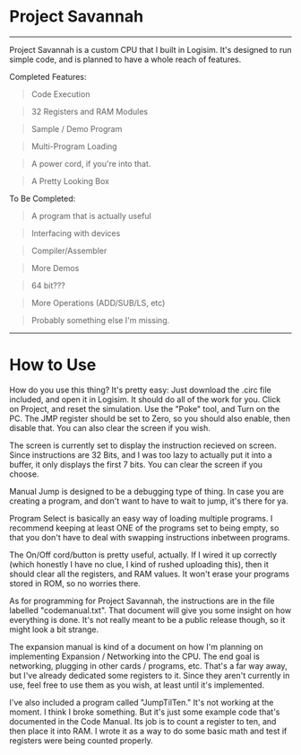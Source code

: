 # Project Savannah
__________________

Project Savannah is a custom CPU that I built in Logisim. It's designed to run simple code, and is planned to have a whole reach of features.

Completed Features:

> Code Execution

> 32 Registers and RAM Modules

> Sample / Demo Program

> Multi-Program Loading 

> A power cord, if you're into that.

> A Pretty Looking Box

To Be Completed:

> A program that is actually useful

> Interfacing with devices 

> Compiler/Assembler

> More Demos

> 64 bit???

> More Operations (ADD/SUB/LS, etc)

> Probably something else I'm missing.

_____________________________
# How to Use

How do you use this thing? It's pretty easy: Just download the .circ file included, and open it in Logisim. It should do all of the work for you. Click on Project, and reset the simulation. Use the "Poke" tool, and Turn on the PC. The JMP register should be set to Zero, so you should also enable, then disable that. You can also clear the screen if you wish.

The screen is currently set to display the instruction recieved on screen. Since instructions are 32 Bits, and I was too lazy to actually put it into a buffer, it only displays the first 7 bits. You can clear the screen if you choose. 

Manual Jump is designed to be a debugging type of thing. In case you are creating a program, and don't want to have to wait to jump, it's there for ya.

Program Select is basically an easy way of loading multiple programs. I recommend keeping at least ONE of the programs set to being empty, so that you don't have to deal with swapping instructions inbetween programs. 

The On/Off cord/button is pretty useful, actually. If I wired it up correctly (which honestly I have no clue, I kind of rushed uploading this), then it should clear all the registers, and RAM values. It won't erase your programs stored in ROM, so no worries there. 

As for programming for Project Savannah, the instructions are in the file labelled "codemanual.txt". That document will give you some insight on how everything is done. It's not really meant to be a public release though, so it might look a bit strange.

The expansion manual is kind of a document on how I'm planning on implementing Expansion / Networking into the CPU. The end goal is networking, plugging in other cards / programs, etc. That's a far way away, but I've already dedicated some registers to it. Since they aren't currently in use, feel free to use them as you wish, at least until it's implemented.

I've also included a program called "JumpTilTen." It's not working at the moment. I think I broke something. But it's just some example code that's documented in the Code Manual. Its job is to count a register to ten, and then place it into RAM. I wrote it as a way to do some basic math and test if registers were being counted properly.